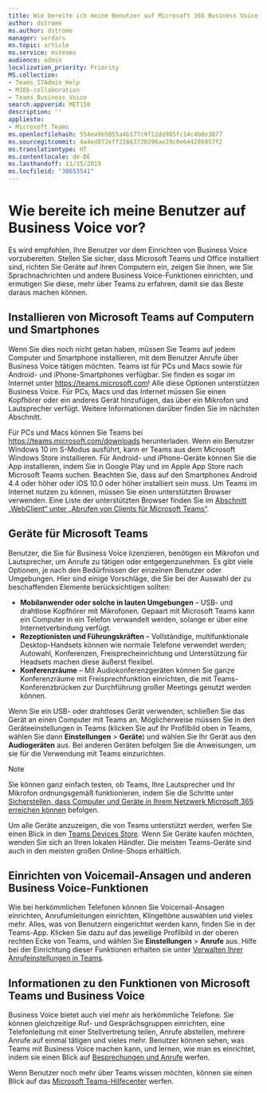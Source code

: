 ```yaml
---
title: Wie bereite ich meine Benutzer auf Microsoft 365 Business Voice vor?
author: dstrome
ms.author: dstrome
manager: serdars
ms.topic: article
ms.service: msteams
audience: admin
localization_priority: Priority
MS.collection:
- Teams_ITAdmin_Help
- M365-collaboration
- Teams_Business_Voice
search.appverid: MET150
description: ''
appliesto:
- Microsoft Teams
ms.openlocfilehash: 554ea9b5855a4b177c9f22dd985fc14c4b0e3877
ms.sourcegitcommit: 4a4ed872eff22663720296ae29c0e644286857f2
ms.translationtype: HT
ms.contentlocale: de-DE
ms.lasthandoff: 11/15/2019
ms.locfileid: "38653541"
---
```

# <a name="how-do-i-get-my-users-ready-for-business-voice"></a>Wie bereite ich meine Benutzer auf Business Voice vor?

Es wird empfohlen, Ihre Benutzer vor dem Einrichten von Business Voice vorzubereiten. Stellen Sie sicher, dass Microsoft Teams und Office installiert sind, richten Sie Geräte auf ihren Computern ein, zeigen Sie ihnen, wie Sie Sprachnachrichten und andere Business Voice-Funktionen einrichten, und ermutigen Sie diese, mehr über Teams zu erfahren, damit sie das Beste daraus machen können.

## <a name="install-microsoft-teams-on-computers-and-phones"></a>Installieren von Microsoft Teams auf Computern und Smartphones

Wenn Sie dies noch nicht getan haben, müssen Sie Teams auf jedem Computer und Smartphone installieren, mit dem Benutzer Anrufe über Business Voice tätigen möchten. Teams ist für PCs und Macs sowie für Android- und iPhone-Smartphones verfügbar. Sie finden es sogar im Internet unter https://teams.microsoft.com! Alle diese Optionen unterstützen Business Voice. Für PCs, Macs und das Internet müssen Sie einen Kopfhörer oder ein anderes Gerät hinzufügen, das über ein Mikrofon und Lautsprecher verfügt. Weitere Informationen darüber finden Sie im nächsten Abschnitt.

Für PCs und Macs können Sie Teams bei https://teams.microsoft.com/downloads herunterladen. Wenn ein Benutzer Windows 10 im S-Modus ausführt, kann er Teams aus dem Microsoft Windows Store installieren.
Für Android- und iPhone-Geräte können Sie die App installieren, indem Sie in Google Play und im Apple App Store nach Microsoft Teams suchen. Beachten Sie, dass auf den Smartphones Android 4.4 oder höher oder iOS 10.0 oder höher installiert sein muss.
Um Teams im Internet nutzen zu können, müssen Sie einen unterstützten Browser verwenden. Eine Liste der unterstützten Browser finden Sie im [Abschnitt „WebClient“ unter „Abrufen von Clients für Microsoft Teams“](../get-clients.md#web-client).

## <a name="devices-for-microsoft-teams"></a>Geräte für Microsoft Teams

Benutzer, die Sie für Business Voice lizenzieren, benötigen ein Mikrofon und Lautsprecher, um Anrufe zu tätigen oder entgegenzunehmen. Es gibt viele Optionen, je nach den Bedürfnissen der einzelnen Benutzer oder Umgebungen. Hier sind einige Vorschläge, die Sie bei der Auswahl der zu beschaffenden Elemente berücksichtigen sollten:

* **Mobilanwender oder solche in lauten Umgebungen** – USB- und drahtlose Kopfhörer mit Mikrofonen. Gepaart mit Microsoft Teams kann ein Computer in ein Telefon verwandelt werden, solange er über eine Internetverbindung verfügt.
* **Rezeptionisten und Führungskräften** – Vollständige, multifunktionale Desktop-Handsets können wie normale Telefone verwendet werden; Autowahl, Konferenzen, Freisprecheinrichtung und Unterstützung für Headsets machen diese äußerst flexibel.
* **Konferenzräume** – Mit Audiokonferenzgeräten können Sie ganze Konferenzräume mit Freisprechfunktion einrichten, die mit Teams-Konferenzbrücken zur Durchführung großer Meetings genutzt werden können.

Wenn Sie ein USB- oder drahtloses Gerät verwenden, schließen Sie das Gerät an einen Computer mit Teams an. Möglicherweise müssen Sie in den Geräteeinstellungen in Teams (klicken Sie auf Ihr Profilbild oben in Teams, wählen Sie dann **Einstellungen** > **Geräte**) und wählen Sie Ihr Gerät aus den **Audiogeräten** aus. Bei anderen Geräten befolgen Sie die Anweisungen, um sie für die Verwendung mit Teams einzurichten.

> [!NOTE]
> Sie können ganz einfach testen, ob Teams, Ihre Lautsprecher und Ihr Mikrofon ordnungsgemäß funktionieren, indem Sie die Schritte unter [Sicherstellen, dass Computer und Geräte in Ihrem Netzwerk Microsoft 365 erreichen können](get-ready-internet.md#make-sure-computers-and-devices-on-your-network-can-reach-microsoft-365) befolgen.

Um alle Geräte anzuzeigen, die von Teams unterstützt werden, werfen Sie einen Blick in den [Teams Devices Store](https://products.office.com/microsoft-teams/across-devices/devices). Wenn Sie Geräte kaufen möchten, wenden Sie sich an Ihren lokalen Händler. Die meisten Teams-Geräte sind auch in den meisten großen Online-Shops erhältlich.

## <a name="set-up-voicemail-greetings-and-other-business-voice-features"></a>Einrichten von Voicemail-Ansagen und anderen Business Voice-Funktionen

Wie bei herkömmlichen Telefonen können Sie Voicemail-Ansagen einrichten, Anrufumleitungen einrichten, Klingeltöne auswählen und vieles mehr. Alles, was von Benutzern eingerichtet werden kann, finden Sie in der Teams-App. Klicken Sie dazu auf das jeweilige Profilbild in der oberen rechten Ecke von Teams, und wählen Sie **Einstellungen** > **Anrufe** aus. Hilfe bei der Einrichtung dieser Funktionen erhalten sie unter [Verwalten Ihrer Anrufeinstellungen in Teams](https://support.office.com/article/manage-your-call-settings-in-teams-456cb611-3477-496f-b31a-6ab752a7595f).

## <a name="learn-what-microsoft-teams-and-business-voice-can-do"></a>Informationen zu den Funktionen von Microsoft Teams und Business Voice

Business Voice bietet auch viel mehr als herkömmliche Telefone. Sie können gleichzeitige Ruf- und Gesprächsgruppen einrichten, eine Telefonleitung mit einer Stellvertretung teilen, Anrufe abstellen, mehrere Anrufe auf einmal tätigen und vieles mehr. Benutzer können sehen, was Teams mit Business Voice machen kann, und lernen, wie man es einrichtet, indem sie einen Blick auf [Besprechungen und Anrufe](https://support.office.com/article/meetings-and-calls-d92432d5-dd0f-4d17-8f69-06096b6b48a8?ui=en-US&rs=en-US&ad=US#ID0EAABAAA=Calls) werfen.

Wenn Benutzer noch mehr über Teams wissen möchten, können sie einen Blick auf das [Microsoft Teams-Hilfecenter](https://support.office.com/teams) werfen.
